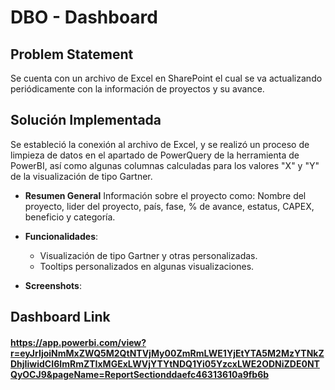 # DBO - Dashboard

## Problem Statement

Se cuenta con un archivo de Excel en SharePoint el cual se va actualizando periódicamente con la información de proyectos y su avance. 

## Solución Implementada

Se estableció la conexión al archivo de Excel, y se realizó un proceso de limpieza de datos en el apartado de PowerQuery de la herramienta de PowerBI, así como algunas columnas calculadas para los valores "X" y "Y" de la visualización de tipo Gartner.


- **Resumen General**
Información sobre el proyecto como: Nombre del proyecto, lider del proyecto, país, fase, % de avance, estatus, CAPEX, beneficio y categoría.


- **Funcionalidades**: 
  - Visualización de tipo Gartner y otras personalizadas.
  - Tooltips personalizados en algunas visualizaciones.

- **Screenshots**: 

## Dashboard Link
#### https://app.powerbi.com/view?r=eyJrIjoiNmMxZWQ5M2QtNTVjMy00ZmRmLWE1YjEtYTA5M2MzYTNkZDhjIiwidCI6ImRmZTIxMGExLWVjYTYtNDQ1Yi05YzcxLWE2ODNiZDE0NTQyOCJ9&pageName=ReportSectionddaefc46313610a9fb6b
